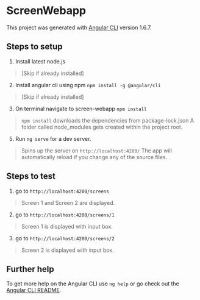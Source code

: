 ﻿# ScreenWebapp

This project was generated with [Angular CLI](https://github.com/angular/angular-cli) version 1.6.7.

## Steps to setup

 1.  Install latest node.js 

> [Skip if already installed]

 2.  Install angular cli using npm 
 `npm install -g @angular/cli`
 

> [Skip if already installed]

 
 3. On terminal navigate to screen-webapp  `npm install` 
 

> `npm install` downloads the dependencies from package-lock.json
> A folder called node_modules gets created within the project root.

    

 5. Run `ng serve` for a dev server. 
 

> Spins up the server on `http://localhost:4200/`
> The app will automatically reload if you change any of the source files.

## Steps to test

 1. go to `http://localhost:4200/screens`

> Screen 1 and Screen 2 are displayed.
 2. go to `http://localhost:4200/screens/1`
> Screen 1 is displayed with input box.
 3. go to `http://localhost:4200/screens/2`
> Screen 2 is displayed with input box.

 
## Further help

To get more help on the Angular CLI use `ng help` or go check out the [Angular CLI README](https://github.com/angular/angular-cli/blob/master/README.md).
